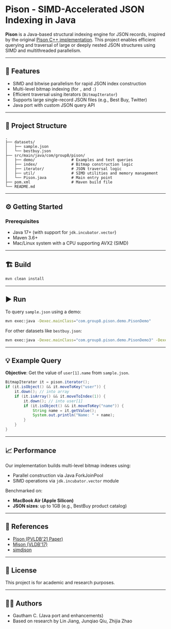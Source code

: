 
# Pison - SIMD-Accelerated JSON Indexing in Java

**Pison** is a Java-based structural indexing engine for JSON records, inspired by the original [Pison C++ implementation](https://vldb.org/pvldb/vol14/p694-jiang.pdf). This project enables efficient querying and traversal of large or deeply nested JSON structures using SIMD and multithreaded parallelism.

---

## 📌 Features

- SIMD and bitwise parallelism for rapid JSON index construction
- Multi-level bitmap indexing (for `,` and `:`)
- Efficient traversal using iterators (`BitmapIterator`)
- Supports large single-record JSON files (e.g., Best Buy, Twitter)
- Java port with custom JSON query API

---

## 📂 Project Structure

```
.
├── datasets/
│   ├── sample.json
│   └── bestbuy.json
├── src/main/java/com/group8/pison/
│   ├── demo/                # Examples and test queries
│   ├── index/               # Bitmap construction logic
│   ├── iterator/            # JSON traversal logic
│   ├── util/                # SIMD utilities and memory management
│   └── Pison.java           # Main entry point
├── pom.xml                  # Maven build file
└── README.md
```

---

## ⚙️ Getting Started

### Prerequisites

- Java 17+ (with support for `jdk.incubator.vector`)
- Maven 3.6+
- Mac/Linux system with a CPU supporting AVX2 (SIMD)

---

## 🏗️ Build

```bash
mvn clean install
```

---

## ▶️ Run

To query `sample.json` using a demo:

```bash
mvn exec:java -Dexec.mainClass="com.group8.pison.demo.PisonDemo"
```

For other datasets like `bestbuy.json`:

```bash
mvn exec:java -Dexec.mainClass="com.group8.pison.demo.PisonDemo3" -Dexec.args="datasets/bestbuy.json"
```

---

## 💡 Example Query

**Objective**: Get the value of `user[1].name` from `sample.json`.

```java
BitmapIterator it = pison.iterator();
if (it.isObject() && it.moveToKey("user")) {
    it.down(); // into array
    if (it.isArray() && it.moveToIndex(1)) {
        it.down(); // into user[1]
        if (it.isObject() && it.moveToKey("name")) {
            String name = it.getValue();
            System.out.println("Name: " + name);
        }
    }
}
```

---

## 📈 Performance

Our implementation builds multi-level bitmap indexes using:

- Parallel construction via Java ForkJoinPool
- SIMD operations via `jdk.incubator.vector` module

Benchmarked on:
- **MacBook Air (Apple Silicon)**
- **JSON sizes**: up to 1GB (e.g., BestBuy product catalog)

---

## 📘 References

- [Pison (PVLDB'21 Paper)](https://vldb.org/pvldb/vol14/p694-jiang.pdf)
- [Mison (VLDB'17)](https://vldb.org/pvldb/vol10/p1118-li.pdf)
- [simdjson](https://arxiv.org/abs/1902.08318)

---

## 📜 License

This project is for academic and research purposes.

---

## 👨‍💻 Authors

- Gautham C. (Java port and enhancements)
- Based on research by Lin Jiang, Junqiao Qiu, Zhijia Zhao

